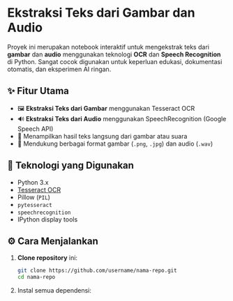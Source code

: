 # Ekstraksi Teks dari Gambar dan Audio

Proyek ini merupakan notebook interaktif untuk mengekstrak teks dari **gambar** dan **audio** menggunakan teknologi **OCR** dan **Speech Recognition** di Python. Sangat cocok digunakan untuk keperluan edukasi, dokumentasi otomatis, dan eksperimen AI ringan.

## ✨ Fitur Utama

- 🖼️ **Ekstraksi Teks dari Gambar** menggunakan Tesseract OCR
- 🔊 **Ekstraksi Teks dari Audio** menggunakan SpeechRecognition (Google Speech API)
- 💬 Menampilkan hasil teks langsung dari gambar atau suara
- 📎 Mendukung berbagai format gambar (`.png`, `.jpg`) dan audio (`.wav`)

## 🧰 Teknologi yang Digunakan

- Python 3.x
- [Tesseract OCR](https://github.com/tesseract-ocr/tesseract)
- Pillow (`PIL`)
- `pytesseract`
- `speechrecognition`
- IPython display tools

## ⚙️ Cara Menjalankan

1. **Clone repository** ini:
   ```bash
   git clone https://github.com/username/nama-repo.git
   cd nama-repo
2. Instal semua dependensi:
   

